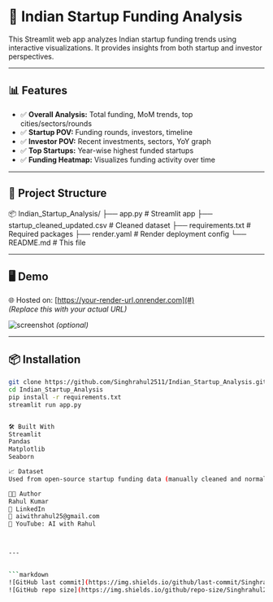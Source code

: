 # 🚀 Indian Startup Funding Analysis

This Streamlit web app analyzes Indian startup funding trends using interactive visualizations. It provides insights from both startup and investor perspectives.

---

## 📊 Features

- ✅ **Overall Analysis:** Total funding, MoM trends, top cities/sectors/rounds
- ✅ **Startup POV:** Funding rounds, investors, timeline
- ✅ **Investor POV:** Recent investments, sectors, YoY graph
- ✅ **Top Startups:** Year-wise highest funded startups
- ✅ **Funding Heatmap:** Visualizes funding activity over time

---

## 📁 Project Structure

📦 Indian_Startup_Analysis/
      ├── app.py # Streamlit app
      ├── startup_cleaned_updated.csv # Cleaned dataset
      ├── requirements.txt # Required packages
      ├── render.yaml # Render deployment config
      └── README.md # This file


---

## 🖥️ Demo

🌐 Hosted on: [https://your-render-url.onrender.com](#)  
*(Replace this with your actual URL)*

![screenshot](assets/screenshot.png) *(optional)*


---

## 📦 Installation

```bash
git clone https://github.com/Singhrahul2511/Indian_Startup_Analysis.git
cd Indian_Startup_Analysis
pip install -r requirements.txt
streamlit run app.py


🛠️ Built With
Streamlit
Pandas
Matplotlib
Seaborn

📈 Dataset
Used from open-source startup funding data (manually cleaned and normalized).

👨‍💻 Author
Rahul Kumar
🔗 LinkedIn
📧 aiwithrahul25@gmail.com
🎥 YouTube: AI with Rahul



---


```markdown
![GitHub last commit](https://img.shields.io/github/last-commit/Singhrahul2511/Indian_Startup_Analysis)
![GitHub repo size](https://img.shields.io/github/repo-size/Singhrahul2511/Indian_Startup_Analysis)